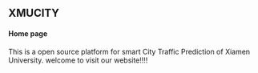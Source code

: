 ## XMUCITY
#### Home page
This is a open source platform for smart City Traffic Prediction of Xiamen University.
welcome to visit our website!!!!

